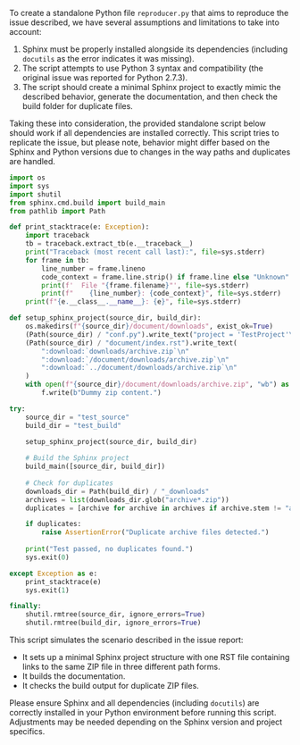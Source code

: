 To create a standalone Python file `reproducer.py` that aims to reproduce the issue described, we have several assumptions and limitations to take into account:

1. Sphinx must be properly installed alongside its dependencies (including `docutils` as the error indicates it was missing).
2. The script attempts to use Python 3 syntax and compatibility (the original issue was reported for Python 2.7.3).
3. The script should create a minimal Sphinx project to exactly mimic the described behavior, generate the documentation, and then check the build folder for duplicate files.

Taking these into consideration, the provided standalone script below should work if all dependencies are installed correctly. This script tries to replicate the issue, but please note, behavior might differ based on the Sphinx and Python versions due to changes in the way paths and duplicates are handled.

```python
import os
import sys
import shutil
from sphinx.cmd.build import build_main
from pathlib import Path

def print_stacktrace(e: Exception):
    import traceback
    tb = traceback.extract_tb(e.__traceback__)
    print("Traceback (most recent call last):", file=sys.stderr)
    for frame in tb:
        line_number = frame.lineno
        code_context = frame.line.strip() if frame.line else "Unknown"
        print(f'  File "{frame.filename}"', file=sys.stderr)
        print(f"    {line_number}: {code_context}", file=sys.stderr)
    print(f"{e.__class__.__name__}: {e}", file=sys.stderr)

def setup_sphinx_project(source_dir, build_dir):
    os.makedirs(f"{source_dir}/document/downloads", exist_ok=True)
    (Path(source_dir) / "conf.py").write_text("project = 'TestProject'\n")
    (Path(source_dir) / "document/index.rst").write_text(
        ":download:`downloads/archive.zip`\n"
        ":download:`/document/downloads/archive.zip`\n"
        ":download:`../document/downloads/archive.zip`\n"
    )
    with open(f"{source_dir}/document/downloads/archive.zip", "wb") as f:
        f.write(b"Dummy zip content.")

try:
    source_dir = "test_source"
    build_dir = "test_build"
    
    setup_sphinx_project(source_dir, build_dir)

    # Build the Sphinx project
    build_main([source_dir, build_dir])
    
    # Check for duplicates
    downloads_dir = Path(build_dir) / "_downloads"
    archives = list(downloads_dir.glob("archive*.zip"))
    duplicates = [archive for archive in archives if archive.stem != "archive"]

    if duplicates:
        raise AssertionError("Duplicate archive files detected.")
    
    print("Test passed, no duplicates found.")
    sys.exit(0)

except Exception as e:
    print_stacktrace(e)
    sys.exit(1)

finally:
    shutil.rmtree(source_dir, ignore_errors=True)
    shutil.rmtree(build_dir, ignore_errors=True)
```

This script simulates the scenario described in the issue report:
- It sets up a minimal Sphinx project structure with one RST file containing links to the same ZIP file in three different path forms.
- It builds the documentation.
- It checks the build output for duplicate ZIP files.

Please ensure Sphinx and all dependencies (including `docutils`) are correctly installed in your Python environment before running this script. Adjustments may be needed depending on the Sphinx version and project specifics.